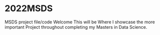 # 2022MSDS
MSDS project file/code
Welcome This will be Where I showcase the more important Project throughout completing my Masters in Data Science.
